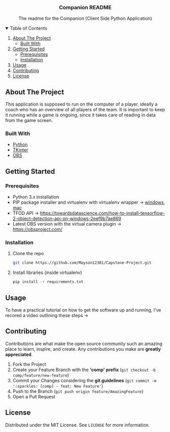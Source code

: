 <!-- PROJECT LOGO -->
<br />
<p align="center">
  <h3 align="center">Companion README</h3>

  <p align="center">
    The readme for the Companion (Client Side Python Application)
  </p>
</p>



<!-- TABLE OF CONTENTS -->
<details open="open">
  <summary>Table of Contents</summary>
  <ol>
    <li>
      <a href="#about-the-project">About The Project</a>
      <ul>
        <li><a href="#built-with">Built With</a></li>
      </ul>
    </li>
    <li>
      <a href="#getting-started">Getting Started</a>
      <ul>
        <li><a href="#prerequisites">Prerequisites</a></li>
        <li><a href="#installation">Installation</a></li>
      </ul>
    </li>
    <li><a href="#usage">Usage</a></li>
    <li><a href="#contributing">Contributing</a></li>
    <li><a href="#license">License</a></li>
  </ol>
</details>



<!-- ABOUT THE PROJECT -->
## About The Project

This application is supposed to run on the computer of a player, ideally a coach who has an overview of all players of the team.
It is important to keep it running while a game is ongoing, since it takes care of reading in data from the game screen.

### Built With

* [Python](https://www.python.org/)
* [TKinter](https://docs.python.org/3/library/tkinter.html)
* [OBS](https://obsproject.com/)



<!-- GETTING STARTED -->
## Getting Started

### Prerequisites

* Python 3.x installation
* PIP package installer and virtualenv with virtualenv wrapper -> [windows](https://www.liquidweb.com/kb/how-to-setup-a-python-virtual-environment-on-windows-10/), [mac](https://medium.com/@viviennediegoencarnacion/managing-python-virtual-environments-on-mac-using-pyenv-5fdd34951fcd)
* TFOD API -> https://towardsdatascience.com/how-to-install-tensorflow-2-object-detection-api-on-windows-2eef9b7ae869
* Latest OBS version with the virtual camera plugin -> https://obsproject.com/

### Installation

1. Clone the repo
   ```sh
   git clone https://github.com/Mayson12381/Capstone-Project.git
   ```
2. Install libraries (inside virtualenv)
   ```sh
   pip install -r requirements.txt
   ```



<!-- USAGE EXAMPLES -->
## Usage

To have a practical tutorial on how to get the software up and running, I've recored a video outlining these steps ->



<!-- CONTRIBUTING -->
## Contributing

Contributions are what make the open source community such an amazing place to learn, inspire, and create. Any contributions you make are **greatly appreciated**.

1. Fork the Project
2. Create your Feature Branch with the **'comp' prefix** (`git checkout -b comp/feature/new-feature`)
3. Commit your Changes considering the **git guidelines** (`git commit -m ':sparkles: [comp] - feat: New Feature'`)
4. Push to the Branch (`git push origin feature/AmazingFeature`)
5. Open a Pull Request



<!-- LICENSE -->
## License

Distributed under the MIT License. See `LICENSE` for more information.
